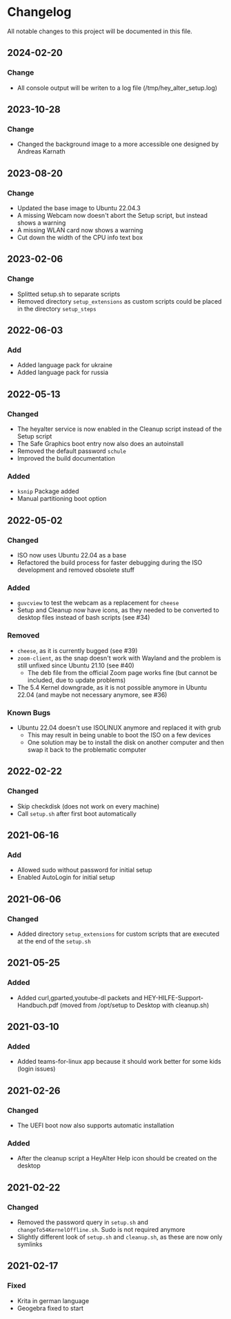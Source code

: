 # Changelog

All notable changes to this project will be documented in this file.

## 2024-02-20
### Change
- All console output will be writen to a log file (/tmp/hey_alter_setup.log)

## 2023-10-28
### Change
- Changed the background image to a more accessible one designed by Andreas Karnath

## 2023-08-20
### Change
- Updated the base image to Ubuntu 22.04.3
- A missing Webcam now doesn't abort the Setup script, but instead shows a warning
- A missing WLAN card now shows a warning
- Cut down the width of the CPU info text box

## 2023-02-06
### Change
- Splitted setup.sh to separate scripts
- Removed directory `setup_extensions` as custom scripts could be placed in the directory `setup_steps`

## 2022-06-03
### Add
- Added language pack for ukraine
- Added language pack for russia

## 2022-05-13
### Changed
- The heyalter service is now enabled in the Cleanup script instead of the Setup script
- The Safe Graphics boot entry now also does an autoinstall
- Removed the default password `schule`
- Improved the build documentation

### Added
- `ksnip` Package added
- Manual partitioning boot option

## 2022-05-02
### Changed
- ISO now uses Ubuntu 22.04 as a base
- Refactored the build process for faster debugging during the ISO development and removed obsolete stuff

### Added
- `guvcview` to test the webcam as a replacement for `cheese`
- Setup and Cleanup now have icons, as they needed to be converted to desktop files instead of bash scripts (see #34)

### Removed
- `cheese`, as it is currently bugged (see #39)
- `zoom-client`, as the snap doesn't work with Wayland and the problem is still unfixed since Ubuntu 21.10 (see #40)
  - The deb file from the official Zoom page works fine (but cannot be included, due to update problems)
- The 5.4 Kernel downgrade, as it is not possible anymore in Ubuntu 22.04 (and maybe not necessary anymore, see #36)

### Known Bugs
- Ubuntu 22.04 doesn't use ISOLINUX anymore and replaced it with grub
  - This may result in being unable to boot the ISO on a few devices
  - One solution may be to install the disk on another computer and then swap it back to the problematic computer

## 2022-02-22
### Changed
- Skip checkdisk (does not work on every machine)
- Call `setup.sh` after first boot automatically

## 2021-06-16
### Add
- Allowed sudo without password for initial setup
- Enabled AutoLogin for initial setup

## 2021-06-06
### Changed
- Added directory `setup_extensions` for custom scripts that are executed at the end of the `setup.sh`

## 2021-05-25
### Added
- Added curl,gparted,youtube-dl packets and HEY-HILFE-Support-Handbuch.pdf (moved from /opt/setup to Desktop with cleanup.sh)

## 2021-03-10
### Added
- Added teams-for-linux app because it should work better for some kids (login issues)

## 2021-02-26
### Changed
- The UEFI boot now also supports automatic installation
### Added
- After the cleanup script a HeyAlter Help icon should be created on the desktop

## 2021-02-22
### Changed
- Removed the password query in `setup.sh` and `changeTo54KernelOffline.sh`. Sudo is not required anymore
- Slightly different look of `setup.sh` and `cleanup.sh`, as these are now only symlinks

## 2021-02-17
### Fixed
- Krita in german language
- Geogebra fixed to start
